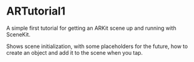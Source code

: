 # ARTutorial1

A simple first tutorial for getting an ARKit scene up and running with SceneKit. 

Shows scene initialization, with some placeholders for the future, how to create an object and add it to the scene when you tap.

